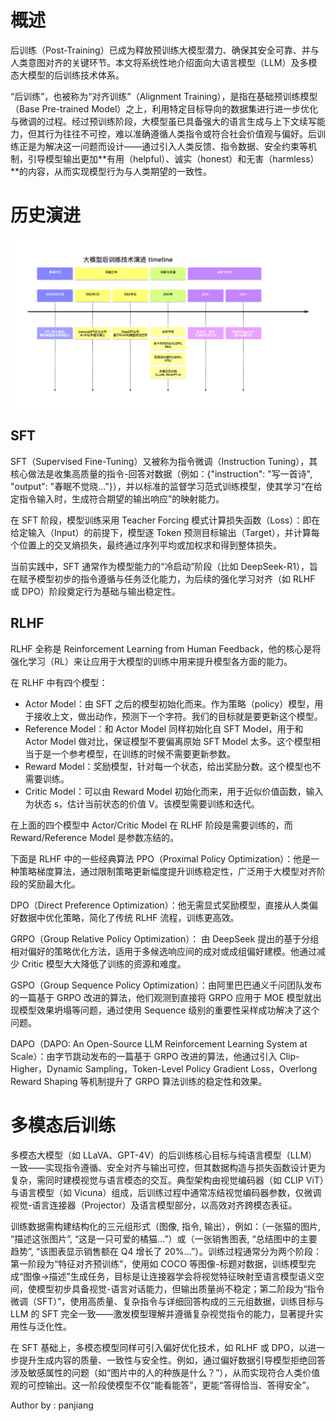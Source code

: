 
# 概述



后训练（Post-Training）已成为释放预训练大模型潜力、确保其安全可靠、并与人类意图对齐的关键环节。本文将系统性地介绍面向大语言模型（LLM）及多模态大模型的后训练技术体系。

“后训练”，也被称为“对齐训练”（Alignment Training），是指在基础预训练模型（Base Pre-trained Model）之上，利用特定目标导向的数据集进行进一步优化与微调的过程。经过预训练阶段，大模型虽已具备强大的语言生成与上下文续写能力，但其行为往往不可控，难以准确遵循人类指令或符合社会价值观与偏好。后训练正是为解决这一问题而设计——通过引入人类反馈、指令数据、安全约束等机制，引导模型输出更加**有用（helpful）、诚实（honest）和无害（harmless）**的内容，从而实现模型行为与人类期望的一致性。

# 历史演进


![alt text](./images/road_map.png)

## SFT

SFT（Supervised Fine-Tuning）又被称为指令微调（Instruction Tuning），其核心做法是收集高质量的指令-回答对数据（例如：{"instruction": "写一首诗", "output": "春眠不觉晓..."}），并以标准的监督学习范式训练模型，使其学习“在给定指令输入时，生成符合期望的输出响应”的映射能力。

在 SFT 阶段，模型训练采用 Teacher Forcing 模式计算损失函数（Loss）：即在给定输入（Input）的前提下，模型逐 Token 预测目标输出（Target），并计算每个位置上的交叉熵损失，最终通过序列平均或加权求和得到整体损失。


当前实践中，SFT 通常作为模型能力的“冷启动”阶段（比如 DeepSeek-R1），旨在赋予模型初步的指令遵循与任务泛化能力，为后续的强化学习对齐（如 RLHF 或 DPO）阶段奠定行为基础与输出稳定性。




## RLHF
RLHF 全称是 Reinforcement Learning from Human Feedback，他的核心是将强化学习（RL）来让应用于大模型的训练中用来提升模型各方面的能力。


在 RLHF 中有四个模型：

  - Actor Model：由 SFT 之后的模型初始化而来。作为策略（policy）模型，用于接收上文，做出动作，预测下一个字符。我们的目标就是要更新这个模型。
  - Reference Model：和 Actor Model 同样初始化自 SFT Model，用于和 Actor Model 做对比，保证模型不要偏离原始 SFT Model 太多。这个模型相当于是一个参考模型，在训练的时候不需要更新参数。
  - Reward Model：奖励模型，针对每一个状态，给出奖励分数。这个模型也不需要训练。
  - Critic Model：可以由 Reward Model 初始化而来，用于近似价值函数，输入为状态 s，估计当前状态的价值 V。该模型需要训练和迭代。


在上面的四个模型中 Actor/Critic Model 在 RLHF 阶段是需要训练的，而 Reward/Reference Model 是参数冻结的。

下面是 RLHF 中的一些经典算法
PPO（Proximal Policy Optimization）：他是一种策略梯度算法，通过限制策略更新幅度提升训练稳定性，广泛用于大模型对齐阶段的奖励最大化。

DPO（Direct Preference Optimization）：他无需显式奖励模型，直接从人类偏好数据中优化策略，简化了传统 RLHF 流程，训练更高效。

GRPO（Group Relative Policy Optimization）： 由 DeepSeek 提出的基于分组相对偏好的策略优化方法，适用于多候选响应间的成对或成组偏好建模。他通过减少 Critic 模型大大降低了训练的资源和难度。

GSPO（Group Sequence Policy Optimization）：由阿里巴巴通义千问团队发布的一篇基于 GRPO 改进的算法，他们观测到直接将 GRPO 应用于 MOE 模型就出现模型效果坍塌等问题，通过使用 Sequence 级别的重要性采样成功解决了这个问题。

DAPO（DAPO: An Open-Source LLM Reinforcement Learning System at Scale）：由字节跳动发布的一篇基于 GRPO 改进的算法，他通过引入 Clip-Higher，Dynamic Sampling，Token-Level Policy Gradient Loss，Overlong Reward Shaping 等机制提升了 GRPO 算法训练的稳定性和效果。



# 多模态后训练

多模态大模型（如 LLaVA、GPT-4V）的后训练核心目标与纯语言模型（LLM）一致——实现指令遵循、安全对齐与输出可控，但其数据构造与损失函数设计更为复杂，需同时建模视觉与语言模态的交互。典型架构由视觉编码器（如 CLIP ViT）与语言模型（如 Vicuna）组成，后训练过程中通常冻结视觉编码器参数，仅微调视觉-语言连接器（Projector）及语言模型部分，以高效对齐跨模态表征。

训练数据需构建结构化的三元组形式（图像, 指令, 输出），例如：（一张猫的图片, “描述这张图片”, “这是一只可爱的橘猫…”）或（一张销售图表, “总结图中的主要趋势”, “该图表显示销售额在 Q4 增长了 20%…”）。训练过程通常分为两个阶段：第一阶段为“特征对齐预训练”，使用如 COCO 等图像-标题对数据，训练模型完成“图像→描述”生成任务，目标是让连接器学会将视觉特征映射至语言模型语义空间，使模型初步具备视觉-语言对话能力，但输出质量尚不稳定；第二阶段为“指令微调（SFT）”，使用高质量、复杂指令与详细回答构成的三元组数据，训练目标与 LLM 的 SFT 完全一致——激发模型理解并遵循复杂视觉指令的能力，显著提升实用性与泛化性。

在 SFT 基础上，多模态模型同样可引入偏好优化技术，如 RLHF 或 DPO，以进一步提升生成内容的质量、一致性与安全性。例如，通过偏好数据引导模型拒绝回答涉及敏感属性的问题（如“图片中的人的种族是什么？”），从而实现符合人类价值观的可控输出。这一阶段使模型不仅“能看能答”，更能“答得恰当、答得安全”。




Author by : panjiang

